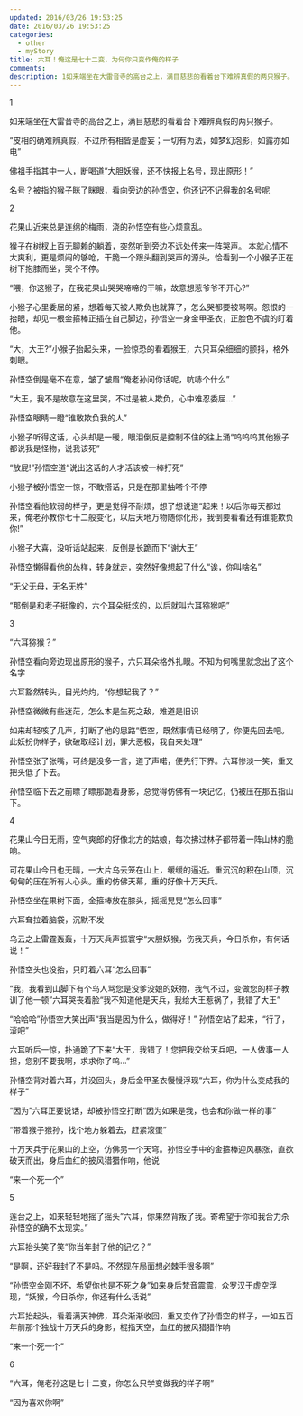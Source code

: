 ```yaml
---
updated: 2016/03/26 19:53:25
date: 2016/03/26 19:53:25
categories: 
  - other
  - myStory
title: 六耳！俺这是七十二变，为何你只变作俺的样子
comments: 
description: 1如来端坐在大雷音寺的高台之上，满目慈悲的看着台下难辨真假的两只猴子。“皮相的确难辨真假，不过所有相皆是虚妄；一切有为法，如梦幻泡影，如露亦如电”佛祖手指其中一人，断喝道“大胆妖猴，还不快报上名号，现出原形！”名号？被指的猴子眯了眯眼，看向旁边的孙悟空，你还记不记得我的名号呢2花果山近来总是连绵的梅雨，浇的孙悟空有些心烦意乱。
---
```

1

如来端坐在大雷音寺的高台之上，满目慈悲的看着台下难辨真假的两只猴子。

“皮相的确难辨真假，不过所有相皆是虚妄；一切有为法，如梦幻泡影，如露亦如电”

佛祖手指其中一人，断喝道“大胆妖猴，还不快报上名号，现出原形！”

名号？被指的猴子眯了眯眼，看向旁边的孙悟空，你还记不记得我的名号呢

2

花果山近来总是连绵的梅雨，浇的孙悟空有些心烦意乱。

猴子在树杈上百无聊赖的躺着，突然听到旁边不远处传来一阵哭声。
本就心情不大爽利，更是烦闷的够呛，干脆一个跟头翻到哭声的源头，恰看到一个小猴子正在树下抱膝而坐，哭个不停。

“喂，你这猴子，在我花果山哭哭啼啼的干嘛，故意想惹爷爷不开心?”

小猴子心里委屈的紧，想着每天被人欺负也就算了，怎么哭都要被骂啊。怨恨的一抬眼，却见一根金箍棒正插在自己脚边，孙悟空一身金甲圣衣，正脸色不虞的盯着他。

“大，大王?”小猴子抬起头来，一脸惊恐的看着猴王，六只耳朵细细的颤抖，格外刺眼。

孙悟空倒是毫不在意，皱了皱眉“俺老孙问你话呢，吭哧个什么”

“大王，我不是故意在这里哭，不过是被人欺负，心中难忍委屈...”

孙悟空眼睛一瞪“谁敢欺负我的人”

小猴子听得这话，心头却是一暖，眼泪倒反是控制不住的往上涌“呜呜呜其他猴子都说我是怪物，说我该死”

“放屁!”孙悟空道“说出这话的人才活该被一棒打死”

小猴子被孙悟空一惊，不敢搭话，只是在那里抽嗒个不停

孙悟空看他软弱的样子，更是觉得不耐烦，想了想说道“起来！以后你每天都过来，俺老孙教你七十二般变化，以后天地万物随你化形，我倒要看看还有谁能欺负你!”

小猴子大喜，没听话站起来，反倒是长跪而下“谢大王”

孙悟空懒得看他的怂样，转身就走，突然好像想起了什么“诶，你叫啥名”

“无父无母，无名无姓”

“那倒是和老子挺像的，六个耳朵挺炫的，以后就叫六耳猕猴吧”

3

“六耳猕猴？”

孙悟空看向旁边现出原形的猴子，六只耳朵格外扎眼。不知为何嘴里就念出了这个名字

六耳豁然转头，目光灼灼，“你想起我了？”

孙悟空微微有些迷茫，怎么本是生死之敌，难道是旧识

如来却轻咳了几声，打断了他的思路“悟空，既然事情已经明了，你便先回去吧。此妖扮你样子，欲破取经计划，罪大恶极，我自来处理”

孙悟空张了张嘴，可终是没多一言，道了声喏，便先行下界。六耳惨淡一笑，重又把头低了下去。

孙悟空临下去之前瞟了瞟那跪着身影，总觉得仿佛有一块记忆，仍被压在那五指山下。

4

花果山今日无雨，空气爽郎的好像北方的姑娘，每次拂过林子都带着一阵山林的脆响。

可花果山今日也无晴，一大片乌云笼在山上，缓缓的逼近。重沉沉的积在山顶，沉甸甸的压在所有人心头。重的仿佛天幕，重的好像十万天兵。

孙悟空坐在果树下面，金箍棒放在膝头，摇摇晃晃“怎么回事”

六耳耷拉着脑袋，沉默不发

乌云之上雷霆轰轰，十万天兵声振寰宇“大胆妖猴，伤我天兵，今日杀你，有何话说！”

孙悟空头也没抬，只盯着六耳“怎么回事”

“我，我看到山脚下有个鸟人骂您是没爹没娘的妖物，我气不过，变做您的样子教训了他一顿”六耳哭丧着脸“我不知道他是天兵，我给大王惹祸了，我错了大王”

“哈哈哈”孙悟空大笑出声“我当是因为什么，做得好！”
孙悟空站了起来，“行了，滚吧”

六耳听后一惊，扑通跪了下来“大王，我错了！您把我交给天兵吧，一人做事一人担，您别不要我啊，求求你了呜…”

孙悟空背对着六耳，并没回头，身后金甲圣衣慢慢浮现“六耳，你为什么变成我的样子”

“因为”六耳正要说话，却被孙悟空打断“因为如果是我，也会和你做一样的事”

“带着猴子猴孙，找个地方躲着去，赶紧滚蛋”

十万天兵于花果山的上空，仿佛另一个天穹。孙悟空手中的金箍棒迎风暴涨，直欲破天而出，身后血红的披风猎猎作响，他说

“来一个死一个”

5

莲台之上，如来轻轻地摇了摇头“六耳，你果然背叛了我。寄希望于你和我合力杀孙悟空的确不太现实。”

六耳抬头笑了笑“你当年封了他的记忆？”

“是啊，还好我封了不是吗。不然现在局面想必棘手很多啊”

“孙悟空金刚不坏，希望你也是不死之身”如来身后梵音震震，众罗汉于虚空浮现，“妖猴，今日杀你，你还有什么话说”

六耳抬起头，看着满天神佛，耳朵渐渐收回，重又变作了孙悟空的样子，一如五百年前那个独战十万天兵的身影，棍指天空，血红的披风猎猎作响

“来一个死一个”

6

“六耳，俺老孙这是七十二变，你怎么只学变做我的样子啊”

“因为喜欢你啊”
